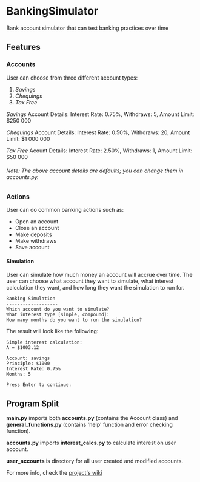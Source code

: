 # BankingSimulator
Bank account simulator that can test banking practices over time

## Features ##

### Accounts ###

User can choose from three different account types:
  1. *Savings*
  2. *Chequings*
  3. *Tax Free*

*Savings* Account Details:
Interest Rate: 0.75%, Withdraws: 5, Amount Limit:  $250 000

*Chequings* Account Details:
Interest Rate: 0.50%, Withdraws: 20, Amount Limit: $1 000 000

*Tax Free* Acount Details:
Interest Rate: 2.50%, Withdraws: 1, Amount Limit:  $50 000

###### Note: The above account details are defaults; you can change them in accounts.py.

### Actions ###

User can do common banking actions such as:
+ Open an account
+ Close an account
+ Make deposits
+ Make withdraws
+ Save account

#### Simulation ####

User can simulate how much money an account will accrue over time. The user can choose what account they want to simulate, what interest calculation they want, and how long they want the simulation to run for.
```
Banking Simulation
-------------------
Which account do you want to simulate? 
What interest type [simple, compound]: 
How many months do you want to run the simulation? 
```

The result will look like the following:

```
Simple interest calculation:
A = $1003.12

Account: savings
Principle: $1000
Interest Rate: 0.75%
Months: 5

Press Enter to continue: 
```

## Program Split ##

**main.py** imports both **accounts.py** (contains the Account class) and **general_functions.py** (contains 'help' function and error checking function). 

**accounts.py** imports **interest_calcs.py** to calculate interest on user account.

**user_accounts** is directory for all user created and modified accounts.

For more info, check the [project's wiki](https://github.com/Kwistech/BankingSimulator/wiki) 
